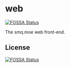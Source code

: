 # web
[![FOSSA Status](https://app.fossa.io/api/projects/git%2Bgithub.com%2Fsemiquaver-moe%2Fweb.svg?type=shield)](https://app.fossa.io/projects/git%2Bgithub.com%2Fsemiquaver-moe%2Fweb?ref=badge_shield)

The smq.moe web front-end.


## License
[![FOSSA Status](https://app.fossa.io/api/projects/git%2Bgithub.com%2Fsemiquaver-moe%2Fweb.svg?type=large)](https://app.fossa.io/projects/git%2Bgithub.com%2Fsemiquaver-moe%2Fweb?ref=badge_large)